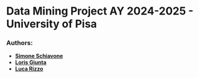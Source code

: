 # Data Mining Project AY 2024-2025 - University of Pisa

### Authors: 
- [**Simone Schiavone**](https://github.com/SimoneSchiavone)
- [**Loris Giunta**](https://github.com/logiunta)
- [**Luca Rizzo**](https://github.com/luca-rizzo)